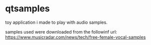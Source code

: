 # qtsamples

toy application i made to play with audio samples.

samples used were downloaded from the followinf url: https://www.musicradar.com/news/tech/free-female-vocal-samples

